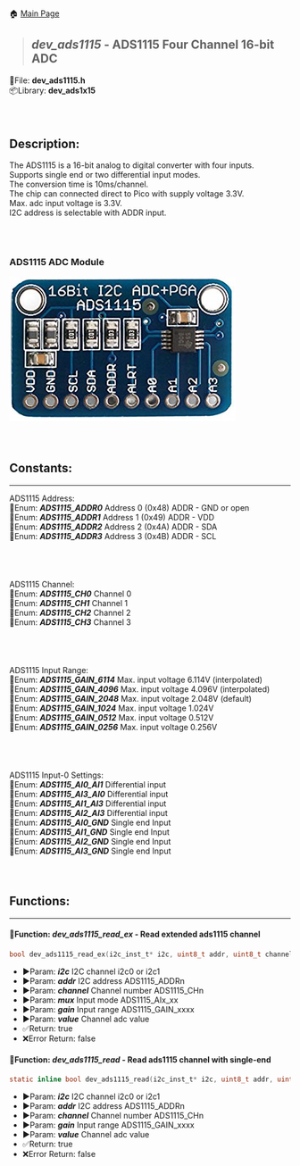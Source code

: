 🏠 [Main Page](../README.md) <br>
>##  ***dev_ads1115*** - ADS1115 Four Channel 16-bit ADC
💾File: **dev_ads1115.h** <br>
📦Library: **dev_ads1x15** <br>
######  <br>
## **Description:** <br>
The ADS1115 is a 16-bit analog to digital converter with four inputs. <br>
Supports single end or two differential input modes. <br>
The conversion time is 10ms/channel. <br>
The chip can connected direct to Pico with supply voltage 3.3V. <br>
Max. adc input voltage is 3.3V. <br>
I2C address is selectable with ADDR input. <br>
######  <br>
### ADS1115 ADC Module <br>
![image](images/ads1115.png) <br>
######  <br>
## **Constants:** <br>
--- 
ADS1115 Address: <br>
🔢Enum:  ***ADS1115_ADDR0*** Address 0 (0x48) ADDR - GND or open <br>
🔢Enum:  ***ADS1115_ADDR1*** Address 1 (0x49) ADDR - VDD <br>
🔢Enum:  ***ADS1115_ADDR2*** Address 2 (0x4A) ADDR - SDA <br>
🔢Enum:  ***ADS1115_ADDR3*** Address 3 (0x4B) ADDR - SCL <br>
######  <br>
ADS1115 Channel: <br>
🔢Enum:  ***ADS1115_CH0*** Channel 0 <br>
🔢Enum:  ***ADS1115_CH1*** Channel 1 <br>
🔢Enum:  ***ADS1115_CH2*** Channel 2 <br>
🔢Enum:  ***ADS1115_CH3*** Channel 3 <br>
######  <br>
ADS1115 Input Range: <br>
🔢Enum:  ***ADS1115_GAIN_6114*** Max. input voltage 6.114V (interpolated) <br>
🔢Enum:  ***ADS1115_GAIN_4096*** Max. input voltage 4.096V (interpolated) <br>
🔢Enum:  ***ADS1115_GAIN_2048*** Max. input voltage 2.048V (default) <br>
🔢Enum:  ***ADS1115_GAIN_1024*** Max. input voltage 1.024V <br>
🔢Enum:  ***ADS1115_GAIN_0512*** Max. input voltage 0.512V <br>
🔢Enum:  ***ADS1115_GAIN_0256*** Max. input voltage 0.256V <br>
######  <br>
ADS1115 Input-0 Settings: <br>
🔢Enum:  ***ADS1115_AI0_AI1*** Differential input <br>
🔢Enum:  ***ADS1115_AI3_AI0*** Differential input <br>
🔢Enum:  ***ADS1115_AI1_AI3*** Differential input <br>
🔢Enum:  ***ADS1115_AI2_AI3*** Differential input <br>
🔢Enum:  ***ADS1115_AI0_GND*** Single end Input <br>
🔢Enum:  ***ADS1115_AI1_GND*** Single end Input <br>
🔢Enum:  ***ADS1115_AI2_GND*** Single end Input <br>
🔢Enum:  ***ADS1115_AI3_GND*** Single end Input <br>
######  <br>
## **Functions:** <br>
--- 
#### 💠Function:  ***dev_ads1115_read_ex*** - Read extended ads1115 channel
```c 
bool dev_ads1115_read_ex(i2c_inst_t* i2c, uint8_t addr, uint8_t channel, uint8_t mux, uint8_t gain, double *value)
```
- ▶️Param:  ***i2c*** I2C channel i2c0 or i2c1 <br>
- ▶️Param:  ***addr*** I2C address ADS1115_ADDRn <br>
- ▶️Param:  ***channel*** Channel number ADS1115_CHn <br>
- ▶️Param:  ***mux*** Input mode ADS1115_AIx_xx <br>
- ▶️Param:  ***gain*** Input range ADS1115_GAIN_xxxx <br>
- ▶️Param:  ***value*** Channel adc value <br>
- ✅Return: true <br>
- ❌Error Return: false <br>

#### 💠Function:  ***dev_ads1115_read*** - Read ads1115 channel with single-end
```c 
static inline bool dev_ads1115_read(i2c_inst_t* i2c, uint8_t addr, uint8_t channel, uint8_t gain, double *value)
```
- ▶️Param:  ***i2c*** I2C channel i2c0 or i2c1 <br>
- ▶️Param:  ***addr*** I2C address ADS1115_ADDRn <br>
- ▶️Param:  ***channel*** Channel number ADS1115_CHn <br>
- ▶️Param:  ***gain*** Input range ADS1115_GAIN_xxxx <br>
- ▶️Param:  ***value*** Channel adc value <br>
- ✅Return: true <br>
- ❌Error Return: false <br>


